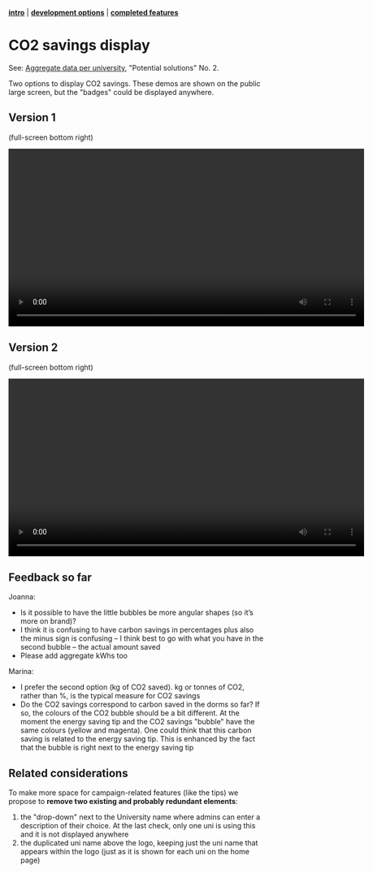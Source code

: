 [**intro**](readme.md) | [**development options**](development-options.md) | [**completed features**](development-complete.md)

# CO2 savings display

See: [Aggregate data per university](development-options.md#aggregate-data-per-university), "Potential solutions" No. 2.

Two options to display CO2 savings. These demos are shown on the public large screen, but the "badges" could be displayed anywhere.

## Version 1

(full-screen bottom right)

<video width="700" autoplay controls loop>
  <source src="videos/carbon-01.mp4" type="video/mp4">
Your browser does not support the video tag.
</video>

## Version 2

(full-screen bottom right)

<video width="700" autoplay controls loop>
  <source src="videos/carbon-02.mp4" type="video/mp4">
Your browser does not support the video tag.
</video>

## Feedback so far

Joanna:

- Is it possible to have the little bubbles be more angular shapes (so it’s more on brand)?
- I think it is confusing to have carbon savings in percentages plus also the minus sign is confusing – I think best to go with what you have in the second bubble – the actual amount saved
- Please add aggregate kWhs too

Marina:

- I prefer the second option (kg of CO2 saved). kg or tonnes of CO2, rather than %, is the typical measure for CO2 savings
- Do the CO2 savings correspond to carbon saved in the dorms so far? If so, the colours of the CO2 bubble should be a bit different. At the moment the energy saving tip and the CO2 savings "bubble" have the same colours (yellow and magenta). One could think that this carbon saving is related to the energy saving tip. This is enhanced by the fact that the bubble is right next to the energy saving tip

## Related considerations

To make more space for campaign-related features (like the tips) we propose to **remove two existing and probably redundant elements**:

1. the "drop-down" next to the University name where admins can enter a description of their choice. At the last check, only one uni is using this and it is not displayed anywhere
2. the duplicated uni name above the logo, keeping just the uni name that appears within the logo (just as it is shown for each uni on the home page)

